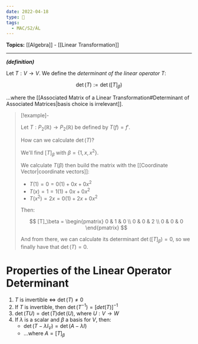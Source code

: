```yaml
---
date: 2022-04-18
type: 🧠
tags:
  - MAC/S2/ÁL
---
```


**Topics:** [[Algebra]] - [[Linear Transformation]]

---

_**(definition)**_

Let $T : V \rightarrow V$. We define the _determinant of the linear operator $T$_:

$$
\det(T) := \det([T]_\beta)
$$

…where the [[Associated Matrix of a Linear Transformation#Determinant of Associated Matrices|basis choice is irrelevant]].

> [!example]-
>
> Let $T : P_2(\mathbb{R}) \rightarrow P_2(\mathbb{R})$ be defined by $T(f) = f'$.
>
> How can we calculate $\det(T)$?
>
> We'll find $[T]_\beta$ with $\beta = \{1, x, x^2 \}$.
>
> We calculate $T(\beta)$ then build the matrix with the [[Coordinate Vector|coordinate vectors]]:
>
> - $T(1) = 0 = 0(1) + 0x + 0x^2$
> - $T(x) = 1 = 1(1) + 0x + 0x^2$
> - $T(x^2) = 2x = 0(1) + 2x + 0x^2$
>
> Then:
>
> $$
> [T]_\beta = \begin{pmatrix} 0 & 1 & 0 \\ 0 & 0 & 2 \\ 0 & 0 & 0 \end{pmatrix}
> $$
>
> And from there, we can calculate its determinant $\det([T]_\beta) = 0$, so we finally have that $\det(T) = 0$.

# Properties of the Linear Operator Determinant

1. $T$ is invertible $\iff$ $\det(T) \neq 0$
2. If $T$ is invertible, then $\det(T^{-1}) = [det(T)]^{-1}$
3. $\det(TU) = \det(T) \det(U)$, where $U : V \rightarrow W$
4. If $\lambda$ is a scalar and $\beta$ a basis for $V$, then:
	- $\det(T - \lambda I_V) = \det(A - \lambda I)$
	- …where $A = [T]_\beta$
